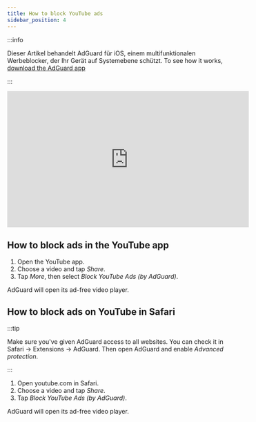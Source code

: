 ```yaml
---
title: How to block YouTube ads
sidebar_position: 4
---
```


:::info

Dieser Artikel behandelt AdGuard für iOS, einem multifunktionalen Werbeblocker, der Ihr Gerät auf Systemebene schützt. To see how it works, [download the AdGuard app](https://agrd.io/download-kb-adblock)

:::  

<iframe width="560" height="315" class="youtube-video" src="https://www.youtube-nocookie.com/embed/YW9Ojcm1Gkg" title="YouTube video player" frameborder="0" allow="accelerometer; autoplay; clipboard-write; encrypted-media; gyroscope; picture-in-picture" allowfullscreen></iframe>

## How to block ads in the YouTube app

1. Open the YouTube app.
1. Choose a video and tap *Share*.
1. Tap *More*, then select *Block YouTube Ads (by AdGuard)*.

AdGuard will open its ad-free video player.

## How to block ads on YouTube in Safari

:::tip

Make sure you've given AdGuard access to all websites. You can check it in Safari → Extensions → AdGuard. Then open AdGuard and enable *Advanced protection*.

:::

1. Open youtube.com in Safari.
1. Choose a video and tap *Share*.
1. Tap *Block YouTube Ads (by AdGuard)*.

AdGuard will open its ad-free video player.
